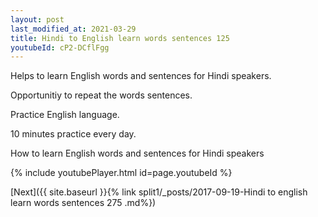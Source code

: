 ```yaml
---
layout: post
last_modified_at: 2021-03-29
title: Hindi to English learn words sentences 125 
youtubeId: cP2-DCflFgg
---
```

 
 
Helps to learn English words and sentences for Hindi speakers.

Opportunitiy to repeat the words sentences. 

Practice English language. 
 
10 minutes practice every day. 
 
How to learn English words and sentences for Hindi speakers 
 
{% include youtubePlayer.html id=page.youtubeId %}
 
 
[Next]({{ site.baseurl }}{% link  split1/_posts/2017-09-19-Hindi to english learn words sentences 275 .md%})
 
